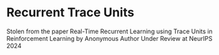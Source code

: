 # Recurrent Trace Units
Stolen from the paper Real-Time Recurrent Learning using Trace Units in Reinforcement Learning
by Anonymous Author
Under Review at NeurIPS 2024